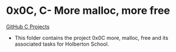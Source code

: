# 0x0C, C- More malloc, more free

[GitHub C Projects](https://github.com/Jilroge7/holbertonschool-low_level_programming.git)

* This folder contains the project 0x0C more, malloc, free and its associated tasks for Holberton School.